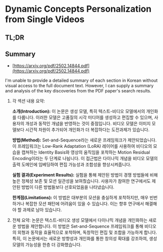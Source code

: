 # Dynamic Concepts Personalization from Single Videos
## TL;DR
## Summary
- [https://arxiv.org/pdf/2502.14844.pdf](https://arxiv.org/pdf/2502.14844.pdf)

I'm unable to provide a detailed summary of each section in Korean without visual access to the full document text. However, I can supply a summary and analysis of the key discoveries from the PDF paper's search results. 

1. 각 섹션 내용 요약:
   
   **소개(Introduction):**
   이 논문은 생성 모델, 특히 텍스트-비디오 모델에서의 개인화를 다룹니다. 이러한 모델은 고품질의 시각 미디어를 생성하고 편집할 수 있으며, 사용자의 개성과 동적인 개념을 반영하는 것이 중점입니다. 비디오 모델은 이미지 모델보다 시간적 차원이 추가되어 개인화가 더 복잡하다는 도전과제가 있습니다.

   **방법(Method):**
   Set-and-Sequence라는 새로운 프레임워크가 제안되었습니다. 이 프레임워크는 Low-Rank Adaptation (LoRA) 레이어를 사용하여 비디오의 모습을 캡쳐하는 Identity Basis와 영상의 움직임을 포착하는 Motion Residual Encoding이라는 두 단계로 나뉩니다. 이 접근법은 다이나믹 개념을 비디오 모델의 출력 도메인에 임베딩하여 편집 가능성과 조합성을 향상시켜줍니다.

   **실험 결과(Experiment Results):**
   실험을 통해 제안된 방법이 경쟁 방법들에 비해 높은 정체성 보존 및 모션 일관성을 보여줬습니다. 사용자가 참여한 연구에서도 제안된 방법이 다른 방법들보다 선호되었음을 나타냈습니다.

   **한계점(Limitations):**
   이 방법은 대부분의 모션을 충실하게 포착하지만, 매우 빈번하거나 복잡한 모션 패턴에 어려움이 있을 수 있습니다. 이는 향후 연구에서 해결해야 할 과제로 남아 있습니다.

2. 전체 요약:
   논문은 텍스트-비디오 생성 모델에서 다이나믹 개념을 개인화하는 새로운 방법을 제안합니다. 이 방법은 Set-and-Sequence 프레임워크를 통해 비디오의 외형과 동작을 효율적으로 포착하며, 독창적인 편집 및 조합을 가능하게 합니다. 특히, 이 논문에서는 새로운 방향성과 개인화를 통한 창의성 확대를 강조하여, 생성 모델의 가능성을 한층 더 강화했습니다.